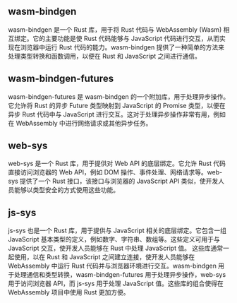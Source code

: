 ## wasm-bindgen

wasm-bindgen 是一个 Rust 库，用于将 Rust 代码与 WebAssembly (Wasm) 相互绑定。它的主要功能是使 Rust 代码能够与 JavaScript 代码进行交互，从而实现在浏览器中运行 Rust 代码的能力。wasm-bindgen 提供了一种简单的方法来处理类型转换和函数调用，以便在 Rust 和 JavaScript 之间进行通信。

## wasm-bindgen-futures

wasm-bindgen-futures 是 wasm-bindgen 的一个附加库，用于处理异步操作。它允许将 Rust 的异步 Future 类型映射到 JavaScript 的 Promise 类型，以便在异步 Rust 代码中与 JavaScript 进行交互。这对于处理异步操作非常有用，例如在 WebAssembly 中进行网络请求或其他异步任务。

## web-sys

web-sys 是一个 Rust 库，用于提供对 Web API 的底层绑定。它允许 Rust 代码直接访问浏览器的 Web API，例如 DOM 操作、事件处理、网络请求等。web-sys 提供了一个 Rust 接口，该接口与浏览器的 JavaScript API 类似，使开发人员能够以类型安全的方式使用这些功能。

## js-sys

js-sys 也是一个 Rust 库，用于提供与 JavaScript 相关的底层绑定。它包含一组 JavaScript 基本类型的定义，例如数字、字符串、数组等。这些定义可用于与 JavaScript 交互，使开发人员能够在 Rust 中处理 JavaScript 值。
这些库通常一起使用，以在 Rust 和 JavaScript 之间建立连接，使开发人员能够在 WebAssembly 中运行 Rust 代码并与浏览器环境进行交互。wasm-bindgen 用于处理通信和类型转换，wasm-bindgen-futures 用于处理异步操作，web-sys 用于访问浏览器 API，而 js-sys 用于处理 JavaScript 值。这些库的组合使得在 WebAssembly 项目中使用 Rust 更加方便。
